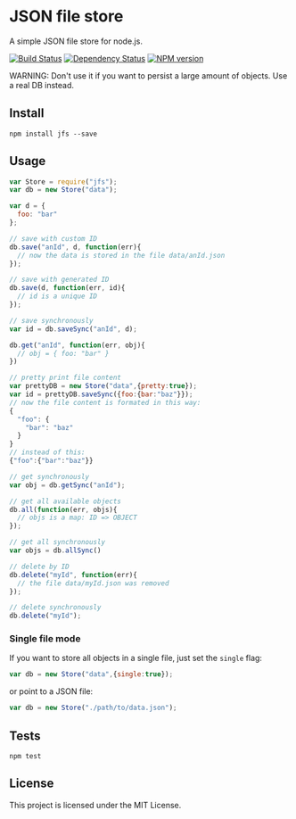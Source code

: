 # JSON file store

A simple JSON file store for node.js.

[![Build Status](https://secure.travis-ci.org/flosse/json-file-store.png)](http://travis-ci.org/flosse/json-file-store)
[![Dependency Status](https://gemnasium.com/flosse/json-file-store.png)](https://gemnasium.com/flosse/json-file-store)
[![NPM version](https://badge.fury.io/js/jfs.png)](http://badge.fury.io/js/jfs)

WARNING:
Don't use it if you want to persist a large amount of objects.
Use a real DB instead.

## Install

    npm install jfs --save

## Usage

```javascript
var Store = require("jfs");
var db = new Store("data");

var d = {
  foo: "bar"
};

// save with custom ID
db.save("anId", d, function(err){
  // now the data is stored in the file data/anId.json
});

// save with generated ID
db.save(d, function(err, id){
  // id is a unique ID
});

// save synchronously
var id = db.saveSync("anId", d);

db.get("anId", function(err, obj){
  // obj = { foo: "bar" }
})

// pretty print file content
var prettyDB = new Store("data",{pretty:true});
var id = prettyDB.saveSync({foo:{bar:"baz"}});
// now the file content is formated in this way:
{
  "foo": {
    "bar": "baz"
  }
}
// instead of this:
{"foo":{"bar":"baz"}}

// get synchronously
var obj = db.getSync("anId");

// get all available objects
db.all(function(err, objs){
  // objs is a map: ID => OBJECT
});

// get all synchronously
var objs = db.allSync()

// delete by ID
db.delete("myId", function(err){
  // the file data/myId.json was removed
});

// delete synchronously
db.delete("myId");
```

### Single file mode

If you want to store all objects in a single file, just set the `single` flag:

```javascript
var db = new Store("data",{single:true});
```

or point to a JSON file:

```javascript
var db = new Store("./path/to/data.json");
```

## Tests

    npm test

## License

This project is licensed under the MIT License.
